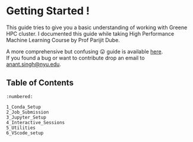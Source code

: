 
# Getting Started !

This guide tries to give you a basic understanding of working with Greene HPC cluster. I documented this guide while taking High Performance Machine Learning Course by Prof Parijit Dube.

A more comprehensive but confusing 😛 guide is available [here](https://sites.google.com/nyu.edu/nyu-hpc).<br>
If you found a bug or want to contribute drop an email to [anant.singh@nyu.edu](mailto::anant.singh@nyu.edu).


Table of Contents
--------

```{toctree} 
:numbered:

1_Conda_Setup
2_Job_Submission
3_Jupyter_Setup
4_Interactive_Sessions
5_Utilities
6_VScode_setup

```